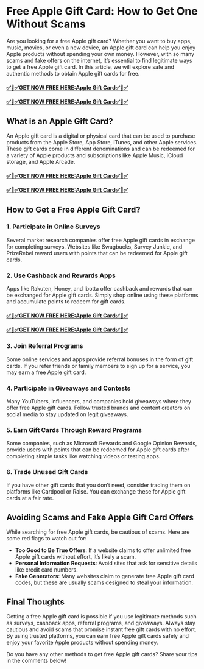 # **Free Apple Gift Card: How to Get One Without Scams**
Are you looking for a free Apple gift card? Whether you want to buy apps, music, movies, or even a new device, an Apple gift card can help you enjoy Apple products without spending your own money. However, with so many scams and fake offers on the internet, it’s essential to find legitimate ways to get a free Apple gift card. In this article, we will explore safe and authentic methods to obtain Apple gift cards for free.
#### [✅🎉✅GET NOW FREE HERE:Apple Gift Card✅🎉✅](https://amazonbuy.xyz/d/itone/)
#### [✅🎉✅GET NOW FREE HERE:Apple Gift Card✅🎉✅](https://amazonbuy.xyz/d/itone/)
## **What is an Apple Gift Card?**

An Apple gift card is a digital or physical card that can be used to purchase products from the Apple Store, App Store, iTunes, and other Apple services. These gift cards come in different denominations and can be redeemed for a variety of Apple products and subscriptions like Apple Music, iCloud storage, and Apple Arcade.
#### [✅🎉✅GET NOW FREE HERE:Apple Gift Card✅🎉✅](https://amazonbuy.xyz/d/itone/)
#### [✅🎉✅GET NOW FREE HERE:Apple Gift Card✅🎉✅](https://amazonbuy.xyz/d/itone/)
## **How to Get a Free Apple Gift Card?**

### **1. Participate in Online Surveys**
Several market research companies offer free Apple gift cards in exchange for completing surveys. Websites like Swagbucks, Survey Junkie, and PrizeRebel reward users with points that can be redeemed for Apple gift cards.

### **2. Use Cashback and Rewards Apps**
Apps like Rakuten, Honey, and Ibotta offer cashback and rewards that can be exchanged for Apple gift cards. Simply shop online using these platforms and accumulate points to redeem for gift cards.
#### [✅🎉✅GET NOW FREE HERE:Apple Gift Card✅🎉✅](https://amazonbuy.xyz/d/itone/)
#### [✅🎉✅GET NOW FREE HERE:Apple Gift Card✅🎉✅](https://amazonbuy.xyz/d/itone/)
### **3. Join Referral Programs**
Some online services and apps provide referral bonuses in the form of gift cards. If you refer friends or family members to sign up for a service, you may earn a free Apple gift card.

### **4. Participate in Giveaways and Contests**
Many YouTubers, influencers, and companies hold giveaways where they offer free Apple gift cards. Follow trusted brands and content creators on social media to stay updated on legit giveaways.

### **5. Earn Gift Cards Through Reward Programs**
Some companies, such as Microsoft Rewards and Google Opinion Rewards, provide users with points that can be redeemed for Apple gift cards after completing simple tasks like watching videos or testing apps.

### **6. Trade Unused Gift Cards**
If you have other gift cards that you don’t need, consider trading them on platforms like Cardpool or Raise. You can exchange these for Apple gift cards at a fair rate.

## **Avoiding Scams and Fake Apple Gift Card Offers**

While searching for free Apple gift cards, be cautious of scams. Here are some red flags to watch out for:
- **Too Good to Be True Offers**: If a website claims to offer unlimited free Apple gift cards without effort, it’s likely a scam.
- **Personal Information Requests**: Avoid sites that ask for sensitive details like credit card numbers.
- **Fake Generators**: Many websites claim to generate free Apple gift card codes, but these are usually scams designed to steal your information.

## **Final Thoughts**

Getting a free Apple gift card is possible if you use legitimate methods such as surveys, cashback apps, referral programs, and giveaways. Always stay cautious and avoid scams that promise instant free gift cards with no effort. By using trusted platforms, you can earn free Apple gift cards safely and enjoy your favorite Apple products without spending money.

Do you have any other methods to get free Apple gift cards? Share your tips in the comments below!

